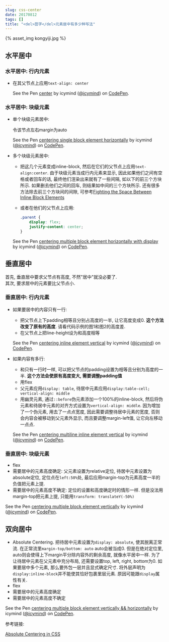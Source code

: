 ```yaml
---
slug: css-center
date: 20170812
tags: []
title: "<del>茴字</del>元素居中有多少种写法"
---
```




{% asset_img kongyiji.jpg %}

## 水平居中

### 水平居中: 行内元素

<!--more-->

- 在其父节点上应用`text-align: center`

    <p data-height="269" data-theme-id="0" data-slug-hash="dRMxbo" data-default-tab="result" data-user="icymind" data-embed-version="2" data-pen-title="centering inline element horizontally" class="codepen">See the Pen <a href="https://codepen.io/icymind/pen/dRMxbo/">center</a> by icymind (<a href="https://codepen.io/icymind">@icymind</a>) on <a href="https://codepen.io">CodePen</a>.</p>
    <script async src="https://production-assets.codepen.io/assets/embed/ei.js"></script>

### 水平居中: 块级元素

- 单个块级元素居中:

    令该节点左右margin为auto

    <p data-height="265" data-theme-id="0" data-slug-hash="jwrOEM" data-default-tab="result" data-user="icymind" data-embed-version="2" data-pen-title="centering single block element horizontally" class="codepen">See the Pen <a href="https://codepen.io/icymind/pen/jwrOEM/">centering single block element horizontally</a> by icymind (<a href="https://codepen.io/icymind">@icymind</a>) on <a href="https://codepen.io">CodePen</a>.</p>
    <script async src="https://production-assets.codepen.io/assets/embed/ei.js"></script>

- 多个块级元素居中:
    - 把这几个元素变成inline-block, 然后在它们的父节点上应用`text-align:center`. 由于块级元素当成行内元素来显示, 因此如果他们之间有空格或者回车的话, 最终他们渲染出来就有了一些间隔, 如以下的前三个方块所示. 如果删去他们之间的回车, 则结果如中间的三个方块所示. 还有很多方法除去前三个方块间的间隙, 可参考[Fighting the Space Between Inline Block Elements](https://css-tricks.com/fighting-the-space-between-inline-block-elements/)

    - 或者在他们的父节点上应用:
        ```css
        .parent {
            display: flex;
            justify-content: center;
        }
        ```

    <p data-height="665" data-theme-id="0" data-slug-hash="MoegZb" data-default-tab="result" data-user="icymind" data-embed-version="2" data-pen-title="centering multiple block element horizontally with display" class="codepen">See the Pen <a href="https://codepen.io/icymind/pen/MoegZb/">centering multiple block element horizontally with display</a> by icymind (<a href="https://codepen.io/icymind">@icymind</a>) on <a href="https://codepen.io">CodePen</a>.</p>
    <script async src="https://production-assets.codepen.io/assets/embed/ei.js"></script>

## 垂直居中
首先, 垂直居中要求父节点有高度, 不然"居中"就没必要了.  
其次, 要求居中的元素要比父节点小.

### 垂直居中: 行内元素

- 如果要居中的内容只有一行:
    - 把父节点上下padding相等且分别占高度的一半, 让它高度变成0. **这个方法改变了原有的高度**. 请看代码示例的图1和图2的高度差.
    - 在父节点上把line-height设为和高度相等

    <p data-height="718" data-theme-id="0" data-slug-hash="owLNOv" data-default-tab="css,result" data-user="icymind" data-embed-version="2" data-pen-title="centering inline element vertical" class="codepen">See the Pen <a href="https://codepen.io/icymind/pen/owLNOv/">centering inline element vertical</a> by icymind (<a href="https://codepen.io/icymind">@icymind</a>) on <a href="https://codepen.io">CodePen</a>.</p>
    <script async src="https://production-assets.codepen.io/assets/embed/ei.js"></script>

- 如果内容有多行:
    - 和只有一行时一样, 可以把父节点的padding设置为相等且分别为高度的一半. **这个方法会使原有高度变大, 需要调整padding值**
    - 用flex
    - 父元素应用`display: table`, 待居中元素应用`display:table-cell; vertical-align: middle`
    - 用幽灵元素, 通过`::before`伪元素添加一个100%的inline-block, 然后将伪元素和待居中元素的对齐方式设置为`vertical-align: middle`. 因为增加了一个伪元素, 用去了一点点宽度, 因此需要调整待居中元素的宽度, 否则会内容会被移动到父元素外显示, 而且要调整margin-left值, 让它向左移动一点点.

    <p data-height="1196" data-theme-id="0" data-slug-hash="KqMpdO" data-default-tab="css,result" data-user="icymind" data-embed-version="2" data-pen-title="centering multiline inline element vertical" class="codepen">See the Pen <a href="https://codepen.io/icymind/pen/KqMpdO/">centering multiline inline element vertical</a> by icymind (<a href="https://codepen.io/icymind">@icymind</a>) on <a href="https://codepen.io">CodePen</a>.</p>
    <script async src="https://production-assets.codepen.io/assets/embed/ei.js"></script>

### 垂直居中: 块级元素

- flex
- 需要居中的元素高度确定: 父元素设置为relative定位, 待居中元素设置为absolute定位, 定位点在`left:50%`处, 最后应用margin-top为元素高度一半的负值把元素上提.
- 需要居中的元素高度不确定: 定位的设置和高度确定时的情形一样. 但是没法用margin-top把元素上提, 只能用`transform: translateY(-50%)`

<p data-height="679" data-theme-id="0" data-slug-hash="OgXWXP" data-default-tab="css,result" data-user="icymind" data-embed-version="2" data-pen-title="centering multiple block element vertically" class="codepen">See the Pen <a href="https://codepen.io/icymind/pen/OgXWXP/">centering multiple block element vertically</a> by icymind (<a href="https://codepen.io/icymind">@icymind</a>) on <a href="https://codepen.io">CodePen</a>.</p>
<script async src="https://production-assets.codepen.io/assets/embed/ei.js"></script>

## 双向居中

- Absolute Centering. 把待居中元素设置为`display: absolute`, 使其脱离正常流. 在正常流里`margin-top/bottom: auto` auto会被当成0. 但是在绝对定位里, auto则会使得上下margin平分除内容外的剩余高度, 就像水平居中一样. 为了让待居中元素在父元素中充分布局, 还需要设置top, left, right, bottom为0. 如果要居中多个元素, 那么要外包一层并且显式确定尺寸. 将外层声明为`display:inline-block`并不能使其恰好包裹里层元素. 原因可能跟`display`属性有关.
- flex
- 需要居中的元素高度确定
- 需要居中的元素高度不确定

<p data-height="681" data-theme-id="0" data-slug-hash="eRzgyM" data-default-tab="result" data-user="icymind" data-embed-version="2" data-pen-title="centering multiple block element vertically && horizontally" class="codepen">See the Pen <a href="https://codepen.io/icymind/pen/eRzgyM/">centering multiple block element vertically && horizontally</a> by icymind (<a href="https://codepen.io/icymind">@icymind</a>) on <a href="https://codepen.io">CodePen</a>.</p>
<script async src="https://production-assets.codepen.io/assets/embed/ei.js"></script>


参考链接:

[Absolute Centering in CSS](https://codepen.io/shshaw/details/gEiDt)

